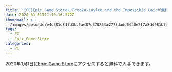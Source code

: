 ```yaml
---
title: '[PC]Epic Game StoreにてYooka-Laylee and the Impossible Lairが無料で配信中'
date: 2020-01-01T11:10:16.572Z
thumbnail: >-
  /images/uploads/e4d381c817d3bc5ae87d370253a2773dadd6640e2f7a8d6981b7e54262bb3dc6_product_card_v2_mobile_slider_639.jpg
tags:
  - PC
  - Epic Game Store
categories:
  - PC
---
```

2020年1月1日に[Epic Game Store](https://www.epicgames.com/store/en-US/product/yooka-laylee-and-the-impossible-lair/home)にアクセスすると無料で入手できます。
